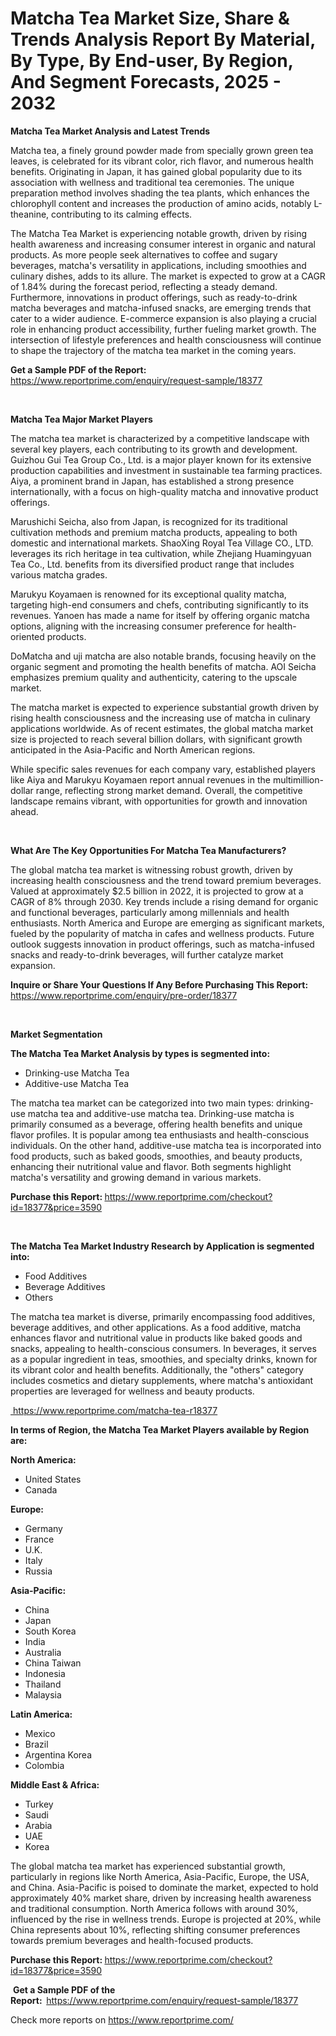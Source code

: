 <p><h1>Matcha Tea Market Size, Share & Trends Analysis Report By Material, By Type, By End-user, By Region, And Segment Forecasts, 2025 - 2032</h1></p><p><strong>Matcha Tea Market Analysis and Latest Trends</strong></p>
<p><p>Matcha tea, a finely ground powder made from specially grown green tea leaves, is celebrated for its vibrant color, rich flavor, and numerous health benefits. Originating in Japan, it has gained global popularity due to its association with wellness and traditional tea ceremonies. The unique preparation method involves shading the tea plants, which enhances the chlorophyll content and increases the production of amino acids, notably L-theanine, contributing to its calming effects.</p><p>The Matcha Tea Market is experiencing notable growth, driven by rising health awareness and increasing consumer interest in organic and natural products. As more people seek alternatives to coffee and sugary beverages, matcha's versatility in applications, including smoothies and culinary dishes, adds to its allure. The market is expected to grow at a CAGR of 1.84% during the forecast period, reflecting a steady demand. Furthermore, innovations in product offerings, such as ready-to-drink matcha beverages and matcha-infused snacks, are emerging trends that cater to a wider audience. E-commerce expansion is also playing a crucial role in enhancing product accessibility, further fueling market growth. The intersection of lifestyle preferences and health consciousness will continue to shape the trajectory of the matcha tea market in the coming years.</p></p>
<p><strong>Get a Sample PDF of the Report:&nbsp;</strong> <a href="https://www.reportprime.com/enquiry/request-sample/18377?utm_campaign=3089&utm_medium=2&utm_source=Github&utm_content=ia&utm_term=19032025&utm_id=matcha-tea">https://www.reportprime.com/enquiry/request-sample/18377</a></p>
<p>&nbsp;</p>
<p><strong>Matcha Tea Major Market Players</strong></p>
<p><p>The matcha tea market is characterized by a competitive landscape with several key players, each contributing to its growth and development. Guizhou Gui Tea Group Co., Ltd. is a major player known for its extensive production capabilities and investment in sustainable tea farming practices. Aiya, a prominent brand in Japan, has established a strong presence internationally, with a focus on high-quality matcha and innovative product offerings.</p><p>Marushichi Seicha, also from Japan, is recognized for its traditional cultivation methods and premium matcha products, appealing to both domestic and international markets. ShaoXing Royal Tea Village CO., LTD. leverages its rich heritage in tea cultivation, while Zhejiang Huamingyuan Tea Co., Ltd. benefits from its diversified product range that includes various matcha grades.</p><p>Marukyu Koyamaen is renowned for its exceptional quality matcha, targeting high-end consumers and chefs, contributing significantly to its revenues. Yanoen has made a name for itself by offering organic matcha options, aligning with the increasing consumer preference for health-oriented products.</p><p>DoMatcha and uji matcha are also notable brands, focusing heavily on the organic segment and promoting the health benefits of matcha. AOI Seicha emphasizes premium quality and authenticity, catering to the upscale market.</p><p>The matcha market is expected to experience substantial growth driven by rising health consciousness and the increasing use of matcha in culinary applications worldwide. As of recent estimates, the global matcha market size is projected to reach several billion dollars, with significant growth anticipated in the Asia-Pacific and North American regions.</p><p>While specific sales revenues for each company vary, established players like Aiya and Marukyu Koyamaen report annual revenues in the multimillion-dollar range, reflecting strong market demand. Overall, the competitive landscape remains vibrant, with opportunities for growth and innovation ahead.</p></p>
<p>&nbsp;</p>
<p><strong>What Are The Key Opportunities For Matcha Tea Manufacturers?</strong></p>
<p><p>The global matcha tea market is witnessing robust growth, driven by increasing health consciousness and the trend toward premium beverages. Valued at approximately $2.5 billion in 2022, it is projected to grow at a CAGR of 8% through 2030. Key trends include a rising demand for organic and functional beverages, particularly among millennials and health enthusiasts. North America and Europe are emerging as significant markets, fueled by the popularity of matcha in cafes and wellness products. Future outlook suggests innovation in product offerings, such as matcha-infused snacks and ready-to-drink beverages, will further catalyze market expansion.</p></p>
<p><strong>Inquire or Share Your Questions If Any Before Purchasing This Report:</strong> <a href="https://www.reportprime.com/enquiry/pre-order/18377?utm_campaign=3089&utm_medium=2&utm_source=Github&utm_content=ia&utm_term=19032025&utm_id=matcha-tea">https://www.reportprime.com/enquiry/pre-order/18377</a></p>
<p>&nbsp;</p>
<p><strong>Market Segmentation</strong></p>
<p><strong>The Matcha Tea Market Analysis by types is segmented into:</strong></p>
<p><ul><li>Drinking-use Matcha Tea</li><li>Additive-use Matcha Tea</li></ul></p>
<p><p>The matcha tea market can be categorized into two main types: drinking-use matcha tea and additive-use matcha tea. Drinking-use matcha is primarily consumed as a beverage, offering health benefits and unique flavor profiles. It is popular among tea enthusiasts and health-conscious individuals. On the other hand, additive-use matcha tea is incorporated into food products, such as baked goods, smoothies, and beauty products, enhancing their nutritional value and flavor. Both segments highlight matcha's versatility and growing demand in various markets.</p></p>
<p><strong>Purchase this Report:&nbsp;</strong><a href="https://www.reportprime.com/checkout?id=18377&price=3590&utm_campaign=3089&utm_medium=2&utm_source=Github&utm_content=ia&utm_term=19032025&utm_id=matcha-tea">https://www.reportprime.com/checkout?id=18377&price=3590</a></p>
<p>&nbsp;</p>
<p><strong>The Matcha Tea Market Industry Research by Application is segmented into:</strong></p>
<p><ul><li>Food Additives</li><li>Beverage Additives</li><li>Others</li></ul></p>
<p><p>The matcha tea market is diverse, primarily encompassing food additives, beverage additives, and other applications. As a food additive, matcha enhances flavor and nutritional value in products like baked goods and snacks, appealing to health-conscious consumers. In beverages, it serves as a popular ingredient in teas, smoothies, and specialty drinks, known for its vibrant color and health benefits. Additionally, the "others" category includes cosmetics and dietary supplements, where matcha's antioxidant properties are leveraged for wellness and beauty products.</p></p>
<p><a href="https://www.reportprime.com/matcha-tea-r18377?utm_campaign=3089&utm_medium=2&utm_source=Github&utm_content=ia&utm_term=19032025&utm_id=matcha-tea">&nbsp;https://www.reportprime.com/matcha-tea-r18377</a></p>
<p><strong>In terms of Region, the Matcha Tea Market Players available by Region are:</strong></p>
<p>
    <p> <strong> North America: </strong>
        <ul>
            <li>United States</li>
            <li>Canada</li>
        </ul>
        </p> 
    <p> <strong> Europe: </strong>
        <ul>
            <li>Germany</li>
            <li>France</li>
            <li>U.K.</li>
            <li>Italy</li>
            <li>Russia</li>
        </ul>
        </p> 
    <p> <strong> Asia-Pacific: </strong>
        <ul>
            <li>China</li>
            <li>Japan</li>
            <li>South Korea</li>
            <li>India</li>
            <li>Australia</li>
            <li>China Taiwan</li>
            <li>Indonesia</li>
            <li>Thailand</li>
            <li>Malaysia</li>
        </ul>
        </p> 
    <p> <strong> Latin America: </strong>
        <ul>
            <li>Mexico</li>
            <li>Brazil</li>
            <li>Argentina Korea</li>
            <li>Colombia</li>
        </ul>
        </p> 
    <p> <strong> Middle East & Africa: </strong>
        <ul>
            <li>Turkey</li>
            <li>Saudi</li>
            <li>Arabia</li>
            <li>UAE</li>
            <li>Korea</li>
        </ul>
    </p>
    </p>
<p><p>The global matcha tea market has experienced substantial growth, particularly in regions like North America, Asia-Pacific, Europe, the USA, and China. Asia-Pacific is poised to dominate the market, expected to hold approximately 40% market share, driven by increasing health awareness and traditional consumption. North America follows with around 30%, influenced by the rise in wellness trends. Europe is projected at 20%, while China represents about 10%, reflecting shifting consumer preferences towards premium beverages and health-focused products.</p></p>
<p><strong>Purchase this Report: </strong><a href="https://www.reportprime.com/checkout?id=18377&price=3590&utm_campaign=3089&utm_medium=2&utm_source=Github&utm_content=ia&utm_term=19032025&utm_id=matcha-tea">https://www.reportprime.com/checkout?id=18377&price=3590</a></p>
<p>&nbsp;<strong>Get a Sample PDF of the Report:&nbsp;&nbsp;</strong><a href="https://www.reportprime.com/enquiry/request-sample/18377?utm_campaign=3089&utm_medium=2&utm_source=Github&utm_content=ia&utm_term=19032025&utm_id=matcha-tea">https://www.reportprime.com/enquiry/request-sample/18377</a></p>
<p><strong></strong></p>
<p>Check more reports on <a href="https://www.reportprime.com/?utm_campaign=3089&utm_medium=2&utm_source=Github&utm_content=ia&utm_term=19032025&utm_id=matcha-tea">https://www.reportprime.com/</a></p>